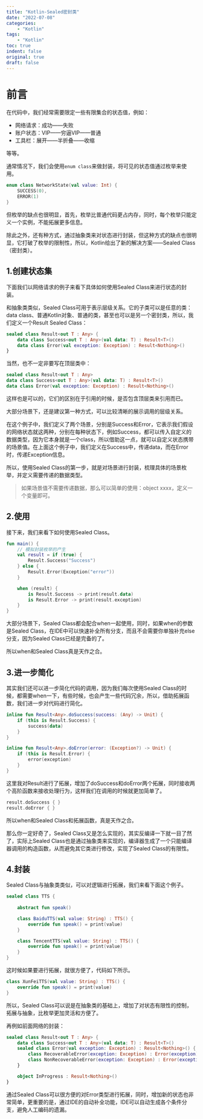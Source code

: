 ```yaml
---
title: "Kotlin-Sealed密封类"
date: "2022-07-08"
categories:
    - "Kotlin"
tags:
    - "Kotlin"
toc: true
indent: false
original: true
draft: false
---
```

# 前言
在代码中，我们经常需要限定一些有限集合的状态值，例如：

+ 网络请求：成功——失败
+ 账户状态：VIP——穷逼VIP——普通
+ 工具栏：展开——半折叠——收缩

等等。

通常情况下，我们会使用`enum class`来做封装，将可见的状态值通过枚举来使用。

```kotlin
enum class NetworkState(val value: Int) {
    SUCCESS(0),
    ERROR(1)
}
```

但枚举的缺点也很明显，首先，枚举比普通代码更占内存，同时，每个枚举只能定义一个实例，不能拓展更多信息。

除此之外，还有种方式，通过抽象类来对状态进行封装，但这种方式的缺点也很明显，它打破了枚举的限制性，所以，Kotlin给出了新的解决方案——Sealed Class（密封类）。

## 1.创建状态集

下面我们以网络请求的例子来看下具体如何使用Sealed Class来进行状态的封装。

和抽象类类似，Sealed Class可用于表示层级关系。它的子类可以是任意的类：data class、普通Kotlin对象、普通的类，甚至也可以是另一个密封类，所以，我们定义一个Result Sealed Class：

```kotlin
sealed class Result<out T : Any> {
    data class Success<out T : Any>(val data: T) : Result<T>()
    data class Error(val exception: Exception) : Result<Nothing>()
}
```

当然，也不一定非要写在顶层类中：

```kotlin
sealed class Result<out T : Any> 
data class Success<out T : Any>(val data: T) : Result<T>()
data class Error(val exception: Exception) : Result<Nothing>()
```

这样也是可以的，它们的区别在于引用的时候，是否包含顶层类来引用而已。

大部分场景下，还是建议第一种方式，可以比较清晰的展示调用的层级关系。

在这个例子中，我们定义了两个场景，分别是Success和Error，它表示我们假设的网络状态就这两种，分别在每种状态下，例如Success，都可以传入自定义的数据类型，因为它本身就是一个class，所以借助这一点，就可以自定义状态携带的场景值。在上面这个例子中，我们定义在Success中，传递data，而在Error时，传递Exception信息。

所以，使用Sealed Class的第一步，就是对场景进行封装，梳理具体的场景枚举，并定义需要传递的数据类型。

> 如果场景值不需要传递数据，那么可以简单的使用：object xxxx，定义一个变量即可。

## 2.使用

接下来，我们来看下如何使用Sealed Class。

```kotlin
fun main() {
    // 模拟封装枚举的产生
    val result = if (true) {
        Result.Success("Success")
    } else {
        Result.Error(Exception("error"))
    }

    when (result) {
        is Result.Success -> print(result.data)
        is Result.Error -> print(result.exception)
    }
}
```

大部分场景下，Sealed Class都会配合when一起使用，同时，如果when的参数是Sealed Class，在IDE中可以快速补全所有分支，而且不会需要你单独补充else 分支，因为Sealed Class已经是完备的了。

所以when和Sealed Class真是天作之合。

## 3.进一步简化

其实我们还可以进一步简化代码的调用，因为我们每次使用Sealed Class的时候，都需要when一下，有些时候，也会产生一些代码冗余，所以，借助拓展函数，我们进一步对代码进行简化。

```kotlin 
inline fun Result<Any>.doSuccess(success: (Any) -> Unit) {
    if (this is Result.Success) {
        success(data)
    }
}

inline fun Result<Any>.doError(error: (Exception?) -> Unit) {
    if (this is Result.Error) {
        error(exception)
    }
}
```

这里我对Result进行了拓展，增加了doSuccess和doError两个拓展，同时接收两个高阶函数来接收处理行为，这样我们在调用的时候就更加简单了。

```kotlin
result.doSuccess { }
result.doError { }
```

所以when和Sealed Class和拓展函数，真是天作之合。

那么你一定好奇了，Sealed Class又是怎么实现的，其实反编译一下就一目了然了，实际上Sealed Class也是通过抽象类来实现的，编译器生成了一个只能编译器调用的构造函数，从而避免其它类进行修改，实现了Sealed Class的有限性。

## 4.封装

Sealed Class与抽象类类似，可以对逻辑进行拓展，我们来看下面这个例子。

```kotlin
sealed class TTS {
    
    abstract fun speak()

    class BaiduTTS(val value: String) : TTS() {
        override fun speak() = print(value)
    }

    class TencentTTS(val value: String) : TTS() {
        override fun speak() = print(value)
    }
}
```

这时候如果要进行拓展，就很方便了，代码如下所示。

```kotlin
class XunFeiTTS(val value: String) : TTS() {
    override fun speak() = print(value)
}
```

所以，Sealed Class可以说是在抽象类的基础上，增加了对状态有限性的控制，拓展与抽象，比枚举更加灵活和方便了。

再例如前面网络的封装：

```kotlin
sealed class Result<out T : Any> {
    data class Success<out T : Any>(val data: T) : Result<T>()
    sealed class Error(val exception: Exception) : Result<Nothing>() {
        class RecoverableError(exception: Exception) : Error(exception)
        class NonRecoverableError(exception: Exception) : Error(exception)
    }

    object InProgress : Result<Nothing>()
}
```

通过Sealed Class可以很方便的对Error类型进行拓展，同时，增加新的状态也非常简单，更重要的是，通过IDE的自动补全功能，IDE可以自动生成各个条件分支，避免人工编码的遗漏。
